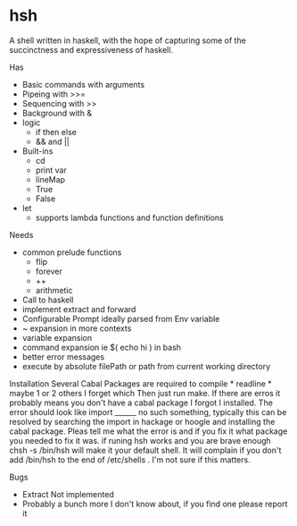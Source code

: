 # hsh
A shell written in haskell, with the hope of capturing some of the succinctness and expressiveness of haskell.

Has
  * Basic commands with arguments
  * Pipeing with >>=
  * Sequencing with >>
  * Background with &
  * logic 
    * if then else 
    * && and ||
  * Built-ins
    * cd 
    * print var 
    * lineMap
    * True
    * False
  * let
    * supports lambda functions and function definitions

Needs
  * common prelude functions
    * flip
    * forever
    * ++
    * arithmetic
  * Call to haskell
  * implement extract and forward
  * Configurable Prompt ideally parsed from Env variable
  * ~ expansion in more contexts
  * variable expansion
  * command expansion ie $( echo hi ) in bash
  * better error messages
  * execute by absolute filePath or path from current working directory

Installation
  Several Cabal Packages are required to compile
    * readline
    * maybe 1 or 2 others I forget which
  Then just run make.
    If there are erros it probably means you don't have a cabal package I forgot I installed.
    The error should look like import ______ no such something, typically this can be resolved by searching the import in hackage or hoogle and installing the cabal package.
    Pleas tell me what the error is and if you fix it what package you needed to fix it was. 
  if runing hsh works and you are brave enough chsh -s /bin/hsh will make it your default shell.
  It will complain if you don't add /bin/hsh to the end of /etc/shells . I'm not sure if this matters.

Bugs
  * Extract Not implemented
  * Probably a bunch more I don't know about, if you find one please report it
